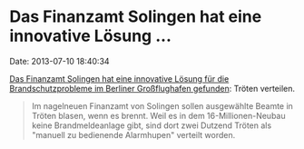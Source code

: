 Das Finanzamt Solingen hat eine innovative Lösung \...
======================================================

Date: 2013-07-10 18:40:34

[Das Finanzamt Solingen hat eine innovative Lösung für die
Brandschutzprobleme im Berliner Großflughafen
gefunden](http://www.faz.net/-gw7-7b3gb): Tröten verteilen.

> Im nagelneuen Finanzamt von Solingen sollen ausgewählte Beamte in
> Tröten blasen, wenn es brennt. Weil es in dem 16-Millionen-Neubau
> keine Brandmeldeanlage gibt, sind dort zwei Dutzend Tröten als
> \"manuell zu bedienende Alarmhupen\" verteilt worden.

